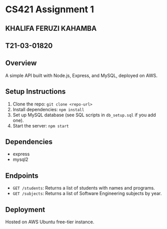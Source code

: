 # CS421 Assignment 1
## KHALIFA FERUZI KAHAMBA
## T21-03-01820


## Overview
A simple API built with Node.js, Express, and MySQL, deployed on AWS.

## Setup Instructions
1. Clone the repo: `git clone <repo-url>`
2. Install dependencies: `npm install`
3. Set up MySQL database (see SQL scripts in `db_setup.sql` if you add one).
4. Start the server: `npm start`

## Dependencies
- express
- mysql2

## Endpoints
- `GET /students`: Returns a list of students with names and programs.
- `GET /subjects`: Returns a list of Software Engineering subjects by year.

## Deployment
Hosted on AWS Ubuntu free-tier instance.